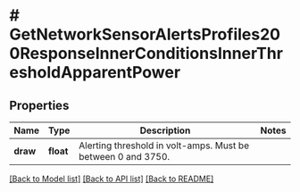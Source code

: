 # # GetNetworkSensorAlertsProfiles200ResponseInnerConditionsInnerThresholdApparentPower

## Properties

Name | Type | Description | Notes
------------ | ------------- | ------------- | -------------
**draw** | **float** | Alerting threshold in volt-amps. Must be between 0 and 3750. |

[[Back to Model list]](../../README.md#models) [[Back to API list]](../../README.md#endpoints) [[Back to README]](../../README.md)
